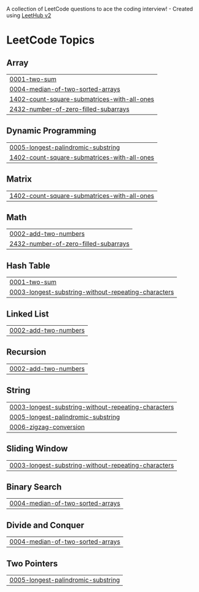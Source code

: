 A collection of LeetCode questions to ace the coding interview! - Created using [LeetHub v2](https://github.com/arunbhardwaj/LeetHub-2.0)
<!---LeetCode Topics Start-->
# LeetCode Topics
## Array
|  |
| ------- |
| [0001-two-sum](https://github.com/Samya-das06/Leetcode/tree/master/0001-two-sum) |
| [0004-median-of-two-sorted-arrays](https://github.com/Samya-das06/Leetcode/tree/master/0004-median-of-two-sorted-arrays) |
| [1402-count-square-submatrices-with-all-ones](https://github.com/Samya-das06/Leetcode/tree/master/1402-count-square-submatrices-with-all-ones) |
| [2432-number-of-zero-filled-subarrays](https://github.com/Samya-das06/Leetcode/tree/master/2432-number-of-zero-filled-subarrays) |
## Dynamic Programming
|  |
| ------- |
| [0005-longest-palindromic-substring](https://github.com/Samya-das06/Leetcode/tree/master/0005-longest-palindromic-substring) |
| [1402-count-square-submatrices-with-all-ones](https://github.com/Samya-das06/Leetcode/tree/master/1402-count-square-submatrices-with-all-ones) |
## Matrix
|  |
| ------- |
| [1402-count-square-submatrices-with-all-ones](https://github.com/Samya-das06/Leetcode/tree/master/1402-count-square-submatrices-with-all-ones) |
## Math
|  |
| ------- |
| [0002-add-two-numbers](https://github.com/Samya-das06/Leetcode/tree/master/0002-add-two-numbers) |
| [2432-number-of-zero-filled-subarrays](https://github.com/Samya-das06/Leetcode/tree/master/2432-number-of-zero-filled-subarrays) |
## Hash Table
|  |
| ------- |
| [0001-two-sum](https://github.com/Samya-das06/Leetcode/tree/master/0001-two-sum) |
| [0003-longest-substring-without-repeating-characters](https://github.com/Samya-das06/Leetcode/tree/master/0003-longest-substring-without-repeating-characters) |
## Linked List
|  |
| ------- |
| [0002-add-two-numbers](https://github.com/Samya-das06/Leetcode/tree/master/0002-add-two-numbers) |
## Recursion
|  |
| ------- |
| [0002-add-two-numbers](https://github.com/Samya-das06/Leetcode/tree/master/0002-add-two-numbers) |
## String
|  |
| ------- |
| [0003-longest-substring-without-repeating-characters](https://github.com/Samya-das06/Leetcode/tree/master/0003-longest-substring-without-repeating-characters) |
| [0005-longest-palindromic-substring](https://github.com/Samya-das06/Leetcode/tree/master/0005-longest-palindromic-substring) |
| [0006-zigzag-conversion](https://github.com/Samya-das06/Leetcode/tree/master/0006-zigzag-conversion) |
## Sliding Window
|  |
| ------- |
| [0003-longest-substring-without-repeating-characters](https://github.com/Samya-das06/Leetcode/tree/master/0003-longest-substring-without-repeating-characters) |
## Binary Search
|  |
| ------- |
| [0004-median-of-two-sorted-arrays](https://github.com/Samya-das06/Leetcode/tree/master/0004-median-of-two-sorted-arrays) |
## Divide and Conquer
|  |
| ------- |
| [0004-median-of-two-sorted-arrays](https://github.com/Samya-das06/Leetcode/tree/master/0004-median-of-two-sorted-arrays) |
## Two Pointers
|  |
| ------- |
| [0005-longest-palindromic-substring](https://github.com/Samya-das06/Leetcode/tree/master/0005-longest-palindromic-substring) |
<!---LeetCode Topics End-->